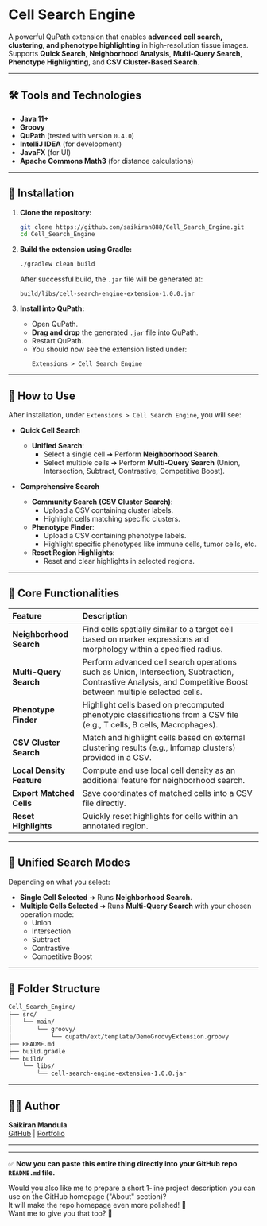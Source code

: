 
# Cell Search Engine

A powerful QuPath extension that enables **advanced cell search, clustering, and phenotype highlighting** in high-resolution tissue images.  
Supports **Quick Search**, **Neighborhood Analysis**, **Multi-Query Search**, **Phenotype Highlighting**, and **CSV Cluster-Based Search**.

---

## 🛠️ Tools and Technologies

- **Java 11+**
- **Groovy**
- **QuPath** (tested with version `0.4.0`)
- **IntelliJ IDEA** (for development)
- **JavaFX** (for UI)
- **Apache Commons Math3** (for distance calculations)

---

## 🚀 Installation

1. **Clone the repository:**

    ```bash
    git clone https://github.com/saikiran888/Cell_Search_Engine.git
    cd Cell_Search_Engine
    ```

2. **Build the extension using Gradle:**

    ```bash
    ./gradlew clean build
    ```

    After successful build, the `.jar` file will be generated at:

    ```
    build/libs/cell-search-engine-extension-1.0.0.jar
    ```

3. **Install into QuPath:**

    - Open QuPath.
    - **Drag and drop** the generated `.jar` file into QuPath.
    - Restart QuPath.
    - You should now see the extension listed under:
      ```
      Extensions > Cell Search Engine
      ```

---

## 📖 How to Use

After installation, under `Extensions > Cell Search Engine`, you will see:

- **Quick Cell Search**
  - **Unified Search**:
    - Select a single cell ➔ Perform **Neighborhood Search**.
    - Select multiple cells ➔ Perform **Multi-Query Search** (Union, Intersection, Subtract, Contrastive, Competitive Boost).

- **Comprehensive Search**
  - **Community Search (CSV Cluster Search)**:
    - Upload a CSV containing cluster labels.
    - Highlight cells matching specific clusters.
  - **Phenotype Finder**:
    - Upload a CSV containing phenotype labels.
    - Highlight specific phenotypes like immune cells, tumor cells, etc.
  - **Reset Region Highlights**:
    - Reset and clear highlights in selected regions.

---

## 🧠 Core Functionalities

| Feature | Description |
|:---|:---|
| **Neighborhood Search** | Find cells spatially similar to a target cell based on marker expressions and morphology within a specified radius. |
| **Multi-Query Search** | Perform advanced cell search operations such as Union, Intersection, Subtraction, Contrastive Analysis, and Competitive Boost between multiple selected cells. |
| **Phenotype Finder** | Highlight cells based on precomputed phenotypic classifications from a CSV file (e.g., T cells, B cells, Macrophages). |
| **CSV Cluster Search** | Match and highlight cells based on external clustering results (e.g., Infomap clusters) provided in a CSV. |
| **Local Density Feature** | Compute and use local cell density as an additional feature for neighborhood search. |
| **Export Matched Cells** | Save coordinates of matched cells into a CSV file directly. |
| **Reset Highlights** | Quickly reset highlights for cells within an annotated region. |

---

## 🧩 Unified Search Modes

Depending on what you select:

- **Single Cell Selected** ➔ Runs **Neighborhood Search**.
- **Multiple Cells Selected** ➔ Runs **Multi-Query Search** with your chosen operation mode:
  - Union
  - Intersection
  - Subtract
  - Contrastive
  - Competitive Boost

---

## 📂 Folder Structure

```bash
Cell_Search_Engine/
├── src/
│   └── main/
│       └── groovy/
│           └── qupath/ext/template/DemoGroovyExtension.groovy
├── README.md
├── build.gradle
└── build/
    └── libs/
        └── cell-search-engine-extension-1.0.0.jar
```

---

## 🙋‍♂️ Author

**Saikiran Mandula**  
[GitHub](https://github.com/saikiran888) | [Portfolio](https://saikiranmandula.vercel.app/)

---




---
  
✅ **Now you can paste this entire thing directly into your GitHub repo `README.md` file.**  

Would you also like me to prepare a short 1-line project description you can use on the GitHub homepage ("About" section)?  
It will make the repo homepage even more polished! 🎯  
Want me to give you that too? 🚀
